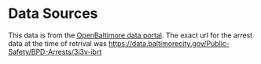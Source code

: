Data Sources
============

This data is from the [OpenBaltimore data portal](https://data.baltimorecity.gov/). The exact url for the arrest data at the time of retrival was https://data.baltimorecity.gov/Public-Safety/BPD-Arrests/3i3v-ibrt
